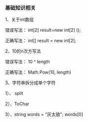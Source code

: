 ### 基础知识相关
1、关于int数组

错误写法：
    int[2] result=new int[2] ();

正确写法： 
    int[] result = new int[2];

2、10的n次方写法

错误写法： 10 ^ length

正确写法： Math.Pow(10, length)

3、字符串拆分成单个字符

1）、 split

2）、ToChar

3）、string words = "灰太狼"; words[0] 
